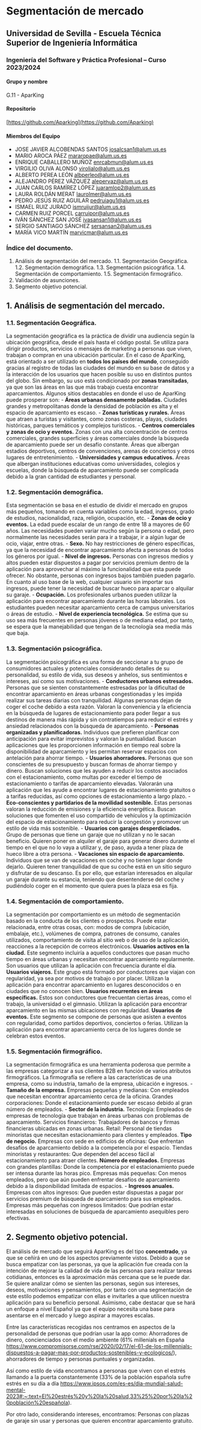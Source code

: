 # Segmentación de mercado

## Universidad de Sevilla - Escuela Técnica Superior de Ingeniería Informática

### Ingeniería del Software y Práctica Profesional – Curso 2023/2024

#### Grupo y nombre
G.11 - AparKing


#### Repositorio
[https://github.com/Aparking](https://github.com/Aparking)


#### Miembros del Equipo
- JOSE JAVIER ALCOBENDAS SANTOS [josalcsan1@alum.us.es](mailto:josalcsan1@alum.us.es)
- MARIO AROCA PÁEZ [mararopae@alum.us.es](mailto:mararopae@alum.us.es)
- ENRIQUE CABALLERO MUÑOZ [enrcabmun@alum.us.es](mailto:enrcabmun@alum.us.es)
- VIRGILIO OLIVA ALONSO [virolialo@alum.us.es](mailto:virolialo@alum.us.es)
- ALBERTO PEREA LEÓN [albperleo@alum.us.es](mailto:albperleo@alum.us.es)
- ALEJANDRO PÉREZ VÁZQUEZ [alepervaz@alum.us.es](mailto:alepervaz@alum.us.es)
- JUAN CARLOS RAMÍREZ LÓPEZ [juaramlop2@alum.us.es](mailto:juaramlop2@alum.us.es)
- LAURA ROLDÁN MERAT [laurolmer@alum.us.es](mailto:laurolmer@alum.us.es)
- PEDRO JESÚS RUIZ AGUILAR [pedruiagu1@alum.us.es](mailto:pedruiagu1@alum.us.es)
- ISMAEL RUIZ JURADO [ismruijur@alum.us.es](mailto:ismruijur@alum.us.es)
- CARMEN RUIZ PORCEL [carruipor@alum.us.es](mailto:carruipor@alum.us.es)
- IVÁN SÁNCHEZ SAN JOSÉ [ivasansan1@alum.us.es](mailto:ivasansan1@alum.us.es)
- SERGIO SANTIAGO SÁNCHEZ [sersansan2@alum.us.es](mailto:sersansan2@alum.us.es)
- MARÍA VICO MARTÍN [marvicmar@alum.us.es](mailto:marvicmar@alum.us.es)


### Índice del documento.
1. Análisis de segmentación del mercado. 
    1.1. Segmentación Geográfica.
    1.2. Segmentación demográfica.
    1.3. Segmentación psicográfica.
    1.4. Segmentación de comportamiento.
    1.5. Segmentación firmográfico.
2. Validación de asunciones.
3. Segmento objetivo potencial.


## 1. Análisis de segmentación del mercado. 
### 1.1. Segmentación Geográfica.
La segmentación geográfica es la práctica de dividir una audiencia según la ubicación geográfica, desde el país hasta el código postal. Se utiliza para dirigir productos, servicios o mensajes de marketing a personas que viven, trabajan o compran en una ubicación particular.
En el caso de AparKing, está orientado a ser utilizado en **todos los países del mundo**, conseguido gracias al registro de todas las ciudades del mundo en su base de datos y a la interacción de los usuarios que hacen posible su uso en distintos puntos del globo. Sin embargo, su uso está condicionado por **zonas transitadas**, ya que son las áreas en las que más trabajo cuesta encontrar aparcamientos. Algunos sitios destacables en donde el uso de AparKing puede prosperar son:
    - **Áreas urbanas densamente pobladas.** Ciudades grandes y metropolitanas donde la densidad de población es alta y el espacio de aparcamiento es escaso.
    - **Zonas turísticas y rurales.** Áreas que atraen a turistas y visitantes, como zonas costeras, playas, ciudades históricas, parques temáticos y complejos turísticos.
    - **Centros comerciales y zonas de ocio y eventos.** Zonas con una alta concentración de centros comerciales, grandes superficies y áreas comerciales donde la búsqueda de aparcamiento puede ser un desafío constante. Áreas que albergan estadios deportivos, centros de convenciones, arenas de conciertos y otros lugares de entretenimiento.
    - **Universidades y campus educativos.** Áreas que albergan instituciones educativas como universidades, colegios y escuelas, donde la búsqueda de aparcamiento puede ser complicada debido a la gran cantidad de estudiantes y personal.

### 1.2. Segmentación demográfica.
Esta segmentación se basa en el estudio de dividir el mercado en grupos más pequeños, tomando en cuenta variables como la edad, ingresos, grado de estudios, nacionalidad, raza, religión, ocupación, etc.
    - **Zonas de ocio y eventos.** La edad puede escalar de un rango de entre 18 a mayores de 60 años. Las necesidades pueden variar mucho según la persona o edad, pero normalmente las necesidades serán para ir a trabajar, ir a algún lugar de ocio, viajar, entre otras.
    - **Sexo.** No hay restricciones de género específicas, ya que la necesidad de encontrar aparcamiento afecta a personas de todos los géneros por igual.
    - **Nivel de ingresos.** Personas con ingresos medios y altos pueden estar dispuestos a pagar por servicios premium dentro de la aplicación para aprovechar al máximo la funcionalidad que esta puede ofrecer. No obstante, personas con ingresos bajos también pueden pagarlo. En cuanto al uso base de la web, cualquier usuario sin importar sus ingresos, puede tener la necesidad de buscar hueco para aparcar o alquilar su garaje. 
    - **Ocupación.** Los profesionales urbanos pueden utilizar la aplicación para encontrar aparcamiento durante las horas laborales. Los estudiantes pueden necesitar aparcamiento cerca de campus universitarios o áreas de estudio.
    - **Nivel de experiencia tecnológica.** Se estima que su uso sea más frecuentes en personas jóvenes o de mediana edad, por tanto, se espera que la manejabilidad que tengan de la tecnología sea media más que baja.

### 1.3. Segmentación psicográfica.
La segmentación psicográfica es una forma de seccionar a tu grupo de consumidores actuales y potenciales considerando detalles de su personalidad, su estilo de vida, sus deseos y anhelos, sus sentimientos e intereses, así como sus motivaciones.
    - **Conductores urbanos estresados.** Personas que se sienten constantemente estresadas por la dificultad de encontrar aparcamiento en áreas urbanas congestionadas y les impida realizar sus tareas diarias con tranquilidad. Algunas personas dejan de coger el coche debido a esta razón. Valoran la conveniencia y la eficiencia en la búsqueda de lugares de estacionamiento para poder llegar a sus destinos de manera más rápida y sin contratiempos para reducir el estrés y ansiedad relacionados con la búsqueda de aparcamiento.
    - **Personas organizadas y planificadoras.** Individuos que prefieren planificar con anticipación para evitar imprevistos y valoran la puntualidad. Buscan aplicaciones que les proporcionen información en tiempo real sobre la disponibilidad de aparcamiento y les permitan reservar espacios con antelación para ahorrar tiempo.
    - **Usuarios ahorradores.** Personas que son conscientes de su presupuesto y buscan formas de ahorrar tiempo y dinero. Buscan soluciones que les ayuden a reducir los costos asociados con el estacionamiento, como multas por exceder el tiempo de estacionamiento o tarifas de aparcamiento elevadas. Valorarán una aplicación que les ayude a encontrar lugares de estacionamiento gratuitos o a tarifas reducidas, así como opciones de estacionamiento a largo plazo.
    - **Eco-conscientes y partidarios de la movilidad sostenible.** Estas personas valoran la reducción de emisiones y la eficiencia energética. Buscan soluciones que fomenten el uso compartido de vehículos y la optimización del espacio de estacionamiento para reducir la congestión y promover un estilo de vida más sostenible.
    - **Usuarios con garajes desperdiciados.** Grupo de personas que tiene un garaje que no utilizan y no le sacan beneficio. Quieren poner en alquiler el garaje para generar dinero durante el tiempo en el que no lo vaya a utilizar y, de paso, ayuda a tener plaza de hueco libre a otra persona.
    - **Vacaciones sin espacio de aparcamiento.** Individuos que se van de vacaciones en coche y no tienen lugar donde dejarlo. Quieren tener tranquilidad de que su coche está en un sitio seguro y disfrutar de su descanso. Es por ello, que estarían interesados en alquilar un garaje durante su estancia, teniendo que desentenderse del coche y pudiéndolo coger en el momento que quiera pues la plaza esa es fija.

### 1.4. Segmentación de comportamiento.
La segmentación por comportamiento es un método de segmentación basado en la conducta de los clientes o prospectos. Puede estar relacionada, entre otras cosas, con: modos de compra (ubicación, embalaje, etc.), volúmenes de compra, patrones de consumo, canales utilizados, comportamiento de visita al sitio web o de uso de la aplicación, reacciones a la recepción de correos electrónicos.
    **Usuarios activos en la ciudad.** Este segmento incluiría a aquellos conductores que pasan mucho tiempo en áreas urbanas y necesitan encontrar aparcamiento regularmente. Son usuarios que utilizan la aplicación con frecuencia durante el día.
    **Usuarios viajeros.** Este grupo está formado por conductores que viajan con regularidad, ya sea por motivos de trabajo o por placer. Utilizan la aplicación para encontrar aparcamiento en lugares desconocidos o en ciudades que no conocen bien.
    **Usuarios recurrentes en áreas específicas.** Estos son conductores que frecuentan ciertas áreas, como el trabajo, la universidad o el gimnasio. Utilizan la aplicación para encontrar aparcamiento en las mismas ubicaciones con regularidad.
    **Usuarios de eventos.** Este segmento se compone de personas que asisten a eventos con regularidad, como partidos deportivos, conciertos o ferias. Utilizan la aplicación para encontrar aparcamiento cerca de los lugares donde se celebran estos eventos.

### 1.5. Segmentación firmográfico.
La segmentación firmográfica es una herramienta poderosa que permite a las empresas categorizar a sus clientes B2B en función de varios atributos firmográficos. La firmografía se refiere a las características de una empresa, como su industria, tamaño de la empresa, ubicación e ingresos.
    - **Tamaño de la empresa.**
        Empresas pequeñas y medianas: Con empleados que necesitan encontrar aparcamiento cerca de la oficina.
        Grandes corporaciones: Donde el estacionamiento puede ser escaso debido al gran número de empleados.
    - **Sector de la industria.**
        Tecnología: Empleados de empresas de tecnología que trabajan en áreas urbanas con problemas de aparcamiento.
        Servicios financieros: Trabajadores de bancos y firmas financieras ubicadas en zonas urbanas.
        Retail: Personal de tiendas minoristas que necesitan estacionamiento para clientes y empleados.
    **Tipo de negocio.**
        Empresas con sede en edificios de oficinas: Que enfrentan desafíos de aparcamiento debido a la competencia por el espacio.
        Tiendas minoristas y restaurantes: Que dependen del acceso fácil al estacionamiento para atraer clientes.
    **Número de empleados.**
        Empresas con grandes plantillas: Donde la competencia por el estacionamiento puede ser intensa durante las horas pico.
        Empresas más pequeñas: Con menos empleados, pero que aún pueden enfrentar desafíos de aparcamiento debido a la disponibilidad limitada de espacios.
    - **Ingresos anuales.**
        Empresas con altos ingresos: Que pueden estar dispuestas a pagar por servicios premium de búsqueda de aparcamiento para sus empleados.
        Empresas más pequeñas con ingresos limitados: Que podrían estar interesadas en soluciones de búsqueda de aparcamiento asequibles pero efectivas.


## 2. Segmento objetivo potencial.
El análisis de mercado que seguirá AparKing es del tipo **concentrado**, ya que se ceñirá en uno de los aspectos previamente vistos. Debido a que se busca empatizar con las personas, ya que la aplicación fue creada con la intención de mejorar la calidad de vida de las personas para realizar tareas cotidianas, entonces es la aproximación más cercana que se le puede dar. Se quiere analizar cómo se sienten las personas, según sus intereses, deseos, motivaciones y pensamientos, por tanto con una segmentación de este estilo podemos empatizar con ellas e invitarles a que utilicen nuestra aplicación para su beneficio personal. Asimismo, cabe destacar que se hará un enfoque a nivel Español ya que el equipo necesita una base para asentarse en el mercado y luego aspirar a mayores escalas. 

Entre las características recogidas nos centramos en aspectos de la personalidad de personas que podrían usar la app como:
Ahorradores de dinero, concienciados con el medio ambiente (61% millenials en España https://www.compromisorse.com/rse/2020/02/17/el-61-de-los-millennials-dispuestos-a-pagar-mas-por-productos-sostenibles-y-ecologicos/), ahorradores de tiempo y personas puntuales y organizadas.

Así como estilo de vida encontramos a personas que viven con el estrés llamando a la puerta constantemente (33% de la población española sufre estrés en su día a día https://www.ipsos.com/es-es/dia-mundial-salud-mental-2023#:~:text=El%20estrés%20y%20la%20salud,33%25%20por%20la%20población%20española).

Por otro lado, considerando intereses, encontramos:
Personas con plazas de garaje sin usar y personas que quieren encontrar aparcamiento gratuito.